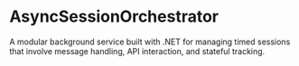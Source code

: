 # AsyncSessionOrchestrator

A modular background service built with .NET for managing timed sessions that involve message handling, API interaction, and stateful tracking.
